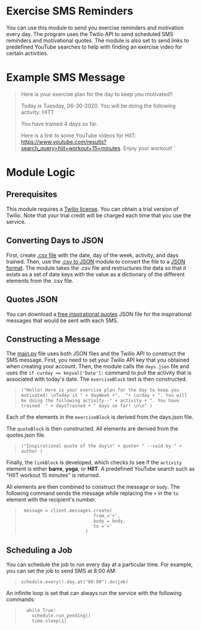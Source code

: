 # Exercise SMS Reminders
You can use this module to send you exercise reminders and motivation every day. The program uses the Twilio API to send scheduled SMS reminders and motivational quotes. The module is also set to send links to predefined YouTube searches to help with finding an exercise video for certain activities. 
# Example SMS Message
> Here is your exercise plan for the day to keep you motivated!!
>
> Today is Tuesday, 06-30-2020. You will be doing the following activity: HITT
>
> You have trained 4 days so far. 
>
> Here is a link to some YouTube videos for HIIT: https://www.youtube.com/results?search_query=hiit+workout+15+minutes. Enjoy your workout! `
# Module Logic
## Prerequisites
This module requires a [Twilio license](https://www.twilio.com/pricing). You can obtain a trial version of Twilio. Note that your trial credit will be charged each time that you use the service.
## Converting Days to JSON
First, create [.csv file](days.csv) with the date, day of the week, activity, and days trained. Then, use the [.csv to JSON](convert_training_days.py) module to convert the file to a [JSON format](days.json). The module takes the .csv file and restructures the data so that it exists as a set of date keys with the value as a dictionary of the different elements from the .csv file.
## Quotes JSON
You can download a [free inspirational quotes](https://forum.freecodecamp.org/t/free-api-inspirational-quotes-json-with-code-examples/311373) JSON file for the inspirational messages that would be sent with each SMS.
## Constructing a Message
The [main.py](main.py) file uses both JSON files and the Twilio API to construct the SMS message. First, you need to set your Twilio API key that you obtained when creating your account. Then, the module calls the `days.json` file and uses the `if curday == keyval['Date']:` command to pull the activity that is associated with today's date. The `exerciseBlock` text is then constructed.
> `("Hello! Here is your exercise plan for the day to keep you motivated! \nToday is " + dayWeek +",  "+ curday + ". You will be doing the following activity--" + activity + ". You have trained  " + daysTrained + " days so far! \n\n" )`

Each of the elements in the `exerciseBlock` is derived from the days.json file.

The `quoteBlock` is then constructed. All elements are derived from the quotes.json file.
>`("Inspirational quote of the day\n" + quote+ " --said by " + author )`

Finally, the `linkBlock` is developed, which checks to see if the `activity` element is either **barre**, **yoga**, or **HIIT**. A predefined YouTube search such as "HIIT workout 15 minutes" is returned. 

All elements are then combined to construct the message or `body`. The following command sends the message while replacing the `+` in the `to` element with the recipient's number.
>
>      message = client.messages.create(
>                                from_='+',
>                                body = body,
>                                to ='+'
>                             )


## Scheduling a Job
You can schedule the job to run every day at a particular time. For example, you can set the job to send SMS at 8:00 AM:
> `schedule.every().day.at("08:00").do(job)`

An infinite loop is set that can always run the service with the following commands:
>
>       while True:
>         schedule.run_pending()
>         time.sleep(1)
